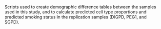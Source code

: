 Scripts used to create demographic difference tables between the samples used in this study, and to calculate predicted cell type proportions and predicted smoking status in the replication samples (DIGPD, PEG1, and SGPD).

